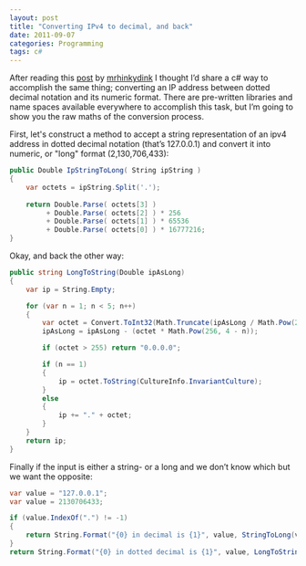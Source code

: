 ```yaml
---
layout: post
title: "Converting IPv4 to decimal, and back"
date: 2011-09-07
categories: Programming
tags: c#
---
```


After reading this [post][hinky-hack-ipconvc] by [mrhinkydink][mrhinkydink] I thought I’d share a c# way to accomplish the same thing; converting an IP address between dotted decimal notation and its numeric format. There are pre-written libraries and name spaces available everywhere to accomplish this task, but I’m going to show you the raw maths of the conversion process.

First, let's construct a method to accept a string representation of an ipv4 address in dotted decimal notation (that’s 127.0.0.1) and convert it into numeric, or "long" format (2,130,706,433):

```csharp
public Double IpStringToLong( String ipString )
{
    var octets = ipString.Split('.');
    
    return Double.Parse( octets[3] ) 
         + Double.Parse( octets[2] ) * 256 
         + Double.Parse( octets[1] ) * 65536 
         + Double.Parse( octets[0] ) * 16777216;
}
```

Okay, and back the other way:

```csharp
public string LongToString(Double ipAsLong)
{
    var ip = String.Empty;

    for (var n = 1; n < 5; n++)
    {
        var octet = Convert.ToInt32(Math.Truncate(ipAsLong / Math.Pow(256, 4 - n)));
        ipAsLong = ipAsLong - (octet * Math.Pow(256, 4 - n));

        if (octet > 255) return "0.0.0.0";

        if (n == 1)
        {
            ip = octet.ToString(CultureInfo.InvariantCulture);
        }
        else
        {
            ip += "." + octet;
        }
    }
    return ip;
}
```

Finally if the input is either a string- or a long and we don’t know which but we want the opposite:

```csharp
var value = "127.0.0.1";
var value = 2130706433;

if (value.IndexOf(".") != -1)
{
    return String.Format("{0} in decimal is {1}", value, StringToLong(value));
}
return String.Format("{0} in dotted decimal is {1}", value, LongToString(value));
```

[hinky-hack-ipconvc]: http://mrhinkydink.blogspot.com/2011/08/hinky-hack-ipconvc.html
[mrhinkydink]: http://mrhinkydink.blogspot.com/